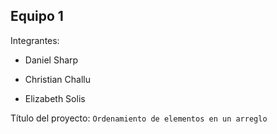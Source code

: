## Equipo 1

Integrantes:

* Daniel Sharp

* Christian Challu

* Elizabeth Solis

Título del proyecto: `Ordenamiento de elementos en un arreglo`

